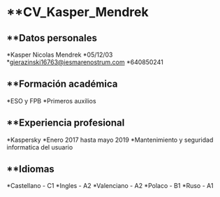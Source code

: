 # **CV_Kasper_Mendrek

## **Datos personales

*Kasper Nicolas Mendrek
*05/12/03
*gierazinski16763@iesmarenostrum.com
*640850241

## **Formación académica

*ESO y FPB
*Primeros auxilios

## **Experiencia profesional

*Kaspersky
*Enero 2017 hasta mayo 2019
*Mantenimiento y seguridad informatica del usuario

## **Idiomas

*Castellano - C1
*Ingles - A2
*Valenciano - A2
*Polaco - B1
*Ruso - A1
